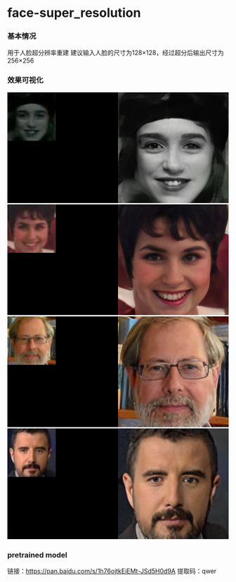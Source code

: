 # face-super_resolution
### 基本情况
用于人脸超分辨率重建
建议输入人脸的尺寸为128×128，经过超分后输出尺寸为256×256

### 效果可视化
![image](example/1.png)
![image](example/2.png)
![image](example/3.png)
![image](example/4.png)

### pretrained model
链接：https://pan.baidu.com/s/1h76ojtkEiEMt-JSd5H0d9A 
提取码：qwer
